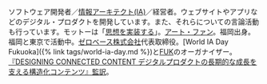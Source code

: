 ソフトウェア開発者／[情報アーキテクト(IA)](/blog/2014/04/25/future-of-information-architect.html)／経営者。ウェブサイトやアプリなどのデジタル・プロダクトを開発しています。また、それらについての言論活動も行っています。モットーは「[思想を実装する](/about/philosophy.html)」。[アート・ファン](/activity/2020/01/20/art-experience.html)。福岡出身。福岡と東京で活動中。[ゼロベース株式会社](https://www.zerobase.jp/)代表取締役。[World IA Day Fukuoka]({% link tags/world-ia-day.md %})と[FUK](https://fukfuk.peatix.com/)のオーガナイザー。[『DESIGNING CONNECTED CONTENT デジタルプロダクトの長期的な成長を支える構造化コンテンツ』監訳](/activity/2022/02/08/designing-connected-content.html)。
